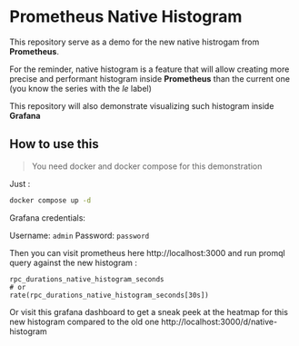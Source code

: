 # Prometheus Native Histogram 

This repository serve as a demo for the new native histrogam from **Prometheus**.

For the reminder, native histogram is a feature that will allow creating more precise and performant histogram inside **Prometheus** than the current one (you know the series with the *le* label)

This repository will also demonstrate visualizing such histogram inside **Grafana**

## How to use this 

> You need docker and docker compose for this demonstration

Just : 
``` bash
docker compose up -d
```

Grafana credentials:

Username: `admin`
Password: `password`

Then you can visit prometheus here http://localhost:3000 and run promql query against the new histogram :
``` promql
rpc_durations_native_histogram_seconds
# or
rate(rpc_durations_native_histogram_seconds[30s])
```

Or visit this grafana dashboard to get a sneak peek at the heatmap for this new histogram compared to the old one http://localhost:3000/d/native-histogram
